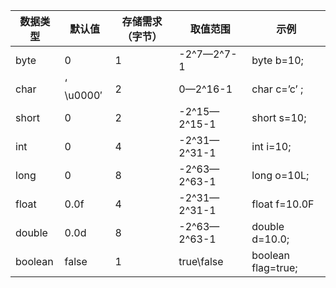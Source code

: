 | 数据类型 | 默认值    | 存储需求（字节） | 取值范围     | 示例               |
| -------- | --------- | ---------------- | ------------ | ------------------ |
| byte     | 0         | 1                | -2^7—2^7-1   | byte b=10;         |
| char     | ‘ \u0000′ | 2                | 0—2^16-1     | char c=’c’ ;       |
| short    | 0         | 2                | -2^15—2^15-1 | short s=10;        |
| int      | 0         | 4                | -2^31—2^31-1 | int i=10;          |
| long     | 0         | 8                | -2^63—2^63-1 | long o=10L;        |
| float    | 0.0f      | 4                | -2^31—2^31-1 | float f=10.0F      |
| double   | 0.0d      | 8                | -2^63—2^63-1 | double d=10.0;     |
| boolean  | false     | 1                | true\false   | boolean flag=true; |

